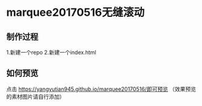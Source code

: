 # marquee20170516无缝滚动
 
## 制作过程

1.新建一个repo
2.新建一个index.html

## 如何预览

点击 https://yangyutian945.github.io/marquee20170516/即可预览
（效果预览的素材图片请自行添加）
